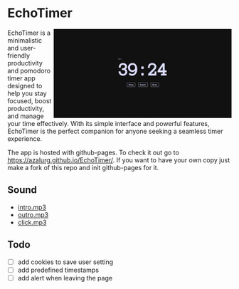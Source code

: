 # EchoTimer

<img src="./screenshots/screenshot.jpg" alt="screenshot" align="right" width="400px">

EchoTimer is a minimalistic and user-friendly productivity and pomodoro timer app designed to help you stay focused, boost productivity, and manage your time effectively. With its simple interface and powerful features, EchoTimer is the perfect companion for anyone seeking a seamless timer experience.

The app is hosted with github-pages. To check it out go to <https://azalurg.github.io/EchoTimer/>. If you want to have your own copy just make a fork of this repo and init github-pages for it.

## Sound

- [intro.mp3](https://www.youtube.com/watch?v=sXQKxwABl0o)
- [outro.mp3](https://www.youtube.com/watch?v=LZkqvIsl6wc)
- [click.mp3](https://www.youtube.com/watch?v=i0DON3AjhW4)

## Todo

- [ ] add cookies to save user setting
- [ ] add predefined timestamps
- [ ] add alert when leaving the page
